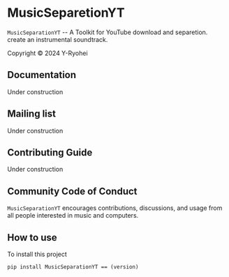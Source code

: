 # MusicSeparetionYT #

` MusicSeparationYT ` -- A Toolkit for YouTube download and separetion. 
create an instrumental soundtrack.

Copyright © 2024 Y-Ryohei


## Documentation ##
Under construction


## Mailing list ##
Under construction

## Contributing Guide ##
Under construction

## Community Code of Conduct ##
`MusicSeparationYT` encourages contributions, discussions, and usage from all people interested in
 music and computers.


## How to use ##
To install this project
```
pip install MusicSeparationYT == (version)
```